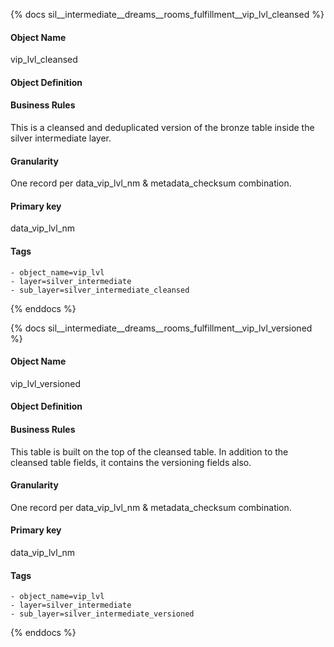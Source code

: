 {% docs sil__intermediate__dreams__rooms_fulfillment__vip_lvl_cleansed %}

#### Object Name
vip_lvl_cleansed

#### Object Definition


#### Business Rules
This is a cleansed and deduplicated version of the bronze table inside the silver intermediate layer.

#### Granularity
One record per data_vip_lvl_nm & metadata_checksum combination.

#### Primary key
data_vip_lvl_nm

#### Tags
    - object_name=vip_lvl
    - layer=silver_intermediate
    - sub_layer=silver_intermediate_cleansed

{% enddocs %}

{% docs sil__intermediate__dreams__rooms_fulfillment__vip_lvl_versioned %}

#### Object Name
vip_lvl_versioned

#### Object Definition


#### Business Rules
This table is built on the top of the cleansed table. In addition to the cleansed table fields, it contains the versioning fields also.

#### Granularity
One record per data_vip_lvl_nm & metadata_checksum combination.

#### Primary key
data_vip_lvl_nm

#### Tags
    - object_name=vip_lvl
    - layer=silver_intermediate
    - sub_layer=silver_intermediate_versioned

{% enddocs %}